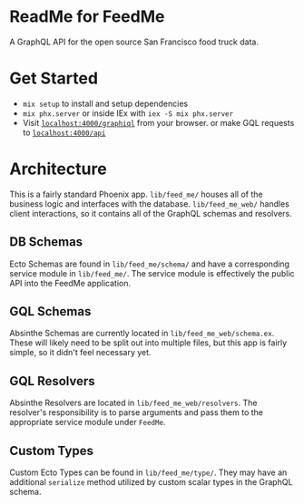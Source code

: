 # ReadMe for FeedMe

A GraphQL API for the open source San Francisco food truck data.

# Get Started

  * `mix setup` to install and setup dependencies
  * `mix phx.server` or inside IEx with `iex -S mix phx.server`
  * Visit [`localhost:4000/graphiql`](http://localhost:4000/graphiql) from your browser.
      or make GQL requests to [`localhost:4000/api`](http://localhost:4000/api)

# Architecture

This is a fairly standard Phoenix app. `lib/feed_me/` houses all of the business logic and
interfaces with the database. `lib/feed_me_web/` handles client interactions, so it contains
all of the GraphQL schemas and resolvers.

## DB Schemas
Ecto Schemas are found in `lib/feed_me/schema/` and have a corresponding service module
in `lib/feed_me/`. The service module is effectively the public API into the FeedMe application.

## GQL Schemas
Absinthe Schemas are currently located in `lib/feed_me_web/schema.ex`.
These will likely need to be split out into multiple files, but this app is fairly simple, so it didn't feel necessary yet.

## GQL Resolvers
Absinthe Resolvers are located in `lib/feed_me_web/resolvers`. The resolver's responsibility is to parse
arguments and pass them to the appropriate service module under `FeedMe`.

## Custom Types
Custom Ecto Types can be found in `lib/feed_me/type/`.
They may have an additional `serialize` method utilized by custom scalar types in the GraphQL schema.
